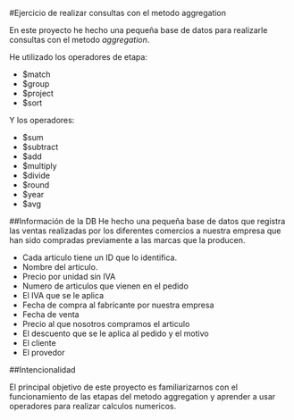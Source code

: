 #Ejercicio de realizar consultas con el metodo aggregation

En este proyecto he hecho una pequeña base de datos para realizarle consultas con el metodo *aggregation*.

He utilizado los operadores de etapa:

- $match
- $group
- $project
- $sort

Y los operadores:

- $sum
- $subtract
- $add
- $multiply
- $divide
- $round
- $year
- $avg

##Información de la DB
He hecho una pequeña base de datos que registra las ventas realizadas por los diferentes comercios a nuestra empresa que han sido compradas previamente a las marcas que la producen.
- Cada articulo tiene un ID que lo identifica.
- Nombre del articulo.
- Precio por unidad sin IVA
- Numero de articulos que vienen en el pedido
- El IVA que se le aplica
- Fecha de compra al fabricante por nuestra empresa
- Fecha de venta 
- Precio al que nosotros compramos el articulo
- El descuento que se le aplica al pedido y el motivo
- El cliente
- El provedor

##Intencionalidad

El principal objetivo de este proyecto es familiarizarnos con el funcionamiento de las etapas del metodo
aggregation y aprender a usar operadores para realizar calculos numericos.